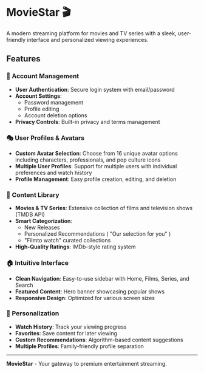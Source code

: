 # MovieStar 🎬

A modern streaming platform for movies and TV series with a sleek,  user-friendly interface and personalized viewing experiences.

## Features

### 👤 Account Management
- **User Authentication**: Secure login system with email/password
- **Account Settings**: 
  - Password management
  - Profile editing
  - Account deletion options
- **Privacy Controls**: Built-in privacy and terms management
  
### 🎭 User Profiles & Avatars
- **Custom Avatar Selection**: Choose from 16 unique avatar options including characters, professionals,  and pop culture icons
- **Multiple User Profiles**: Support for multiple users with individual preferences and watch history
- **Profile Management**: Easy profile creation, editing, and deletion

### 🎥 Content Library
- **Movies & TV Series**:  Extensive collection of films and television shows (TMDB API)
- **Smart Categorization**: 
  - New Releases
  - Personalized Recommendations ( "Our selection for you" )
  - "Filmto watch" curated collections
- **High-Quality Ratings**:  IMDb-style rating system 

### 🏠 Intuitive Interface
- **Clean Navigation**: Easy-to-use sidebar with Home, Films, Series, and Search
- **Featured Content**: Hero banner showcasing popular shows
- **Responsive Design**: Optimized for various screen sizes

### 🎯 Personalization
- **Watch History**: Track your viewing progress
- **Favorites**: Save content for later viewing
- **Custom Recommendations**: Algorithm-based content suggestions
- **Multiple Profiles**: Family-friendly profile separation

---

**MovieStar** - Your gateway to premium entertainment streaming.
